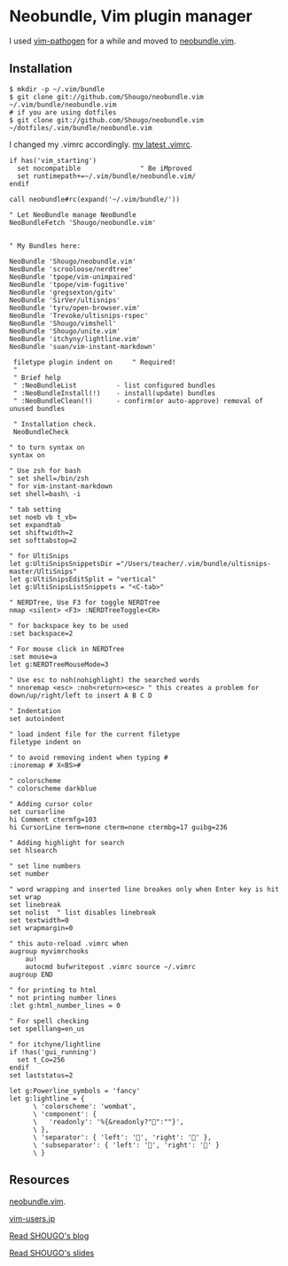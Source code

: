 # Neobundle, Vim plugin manager

I used [vim-pathogen](https://github.com/tpope/vim-pathogen) for a while and moved to  [neobundle.vim](https://github.com/Shougo/neobundle.vim). 

## Installation


    $ mkdir -p ~/.vim/bundle
    $ git clone git://github.com/Shougo/neobundle.vim ~/.vim/bundle/neobundle.vim
    # if you are using dotfiles
    $ git clone git://github.com/Shougo/neobundle.vim ~/dotfiles/.vim/bundle/neobundle.vim

I changed my .vimrc accordingly. [my latest .vimrc](https://github.com/shinokada/dotfiles/blob/master/.vimrc). 


    if has('vim_starting')
      set nocompatible               " Be iMproved
      set runtimepath+=~/.vim/bundle/neobundle.vim/
    endif
    
    call neobundle#rc(expand('~/.vim/bundle/'))
    
    " Let NeoBundle manage NeoBundle
    NeoBundleFetch 'Shougo/neobundle.vim'
    
    
    " My Bundles here:
    
    NeoBundle 'Shougo/neobundle.vim'
    NeoBundle 'scrooloose/nerdtree'
    NeoBundle 'tpope/vim-unimpaired'
    NeoBundle 'tpope/vim-fugitive' 
    NeoBundle 'gregsexton/gitv'
    NeoBundle 'SirVer/ultisnips'
    NeoBundle 'tyru/open-browser.vim'
    NeoBundle 'Trevoke/ultisnips-rspec'
    NeoBundle 'Shougo/vimshell'
    NeoBundle 'Shougo/unite.vim'
    NeoBundle 'itchyny/lightline.vim'
    NeoBundle 'suan/vim-instant-markdown'
    
     filetype plugin indent on     " Required!
     "
     " Brief help
     " :NeoBundleList          - list configured bundles
     " :NeoBundleInstall(!)    - install(update) bundles
     " :NeoBundleClean(!)      - confirm(or auto-approve) removal of unused bundles
    
     " Installation check.
     NeoBundleCheck
    
    " to turn syntax on
    syntax on
    
    " Use zsh for bash
    " set shell=/bin/zsh
    " for vim-instant-markdown
    set shell=bash\ -i 
    
    " tab setting
    set noeb vb t_vb=
    set expandtab
    set shiftwidth=2
    set softtabstop=2
    
    " for UltiSnips
    let g:UltiSnipsSnippetsDir ="/Users/teacher/.vim/bundle/ultisnips-master/UltiSnips"
    let g:UltiSnipsEditSplit = "vertical" 
    let g:UltiSnipsListSnippets = "<C-tab>"
    
    " NERDTree, Use F3 for toggle NERDTree
    nmap <silent> <F3> :NERDTreeToggle<CR>
    
    " for backspace key to be used
    :set backspace=2
    
    " For mouse click in NERDTree
    :set mouse=a
    let g:NERDTreeMouseMode=3 
    
    " Use esc to noh(nohighlight) the searched words
    " nnoremap <esc> :noh<return><esc> " this creates a problem for down/up/right/left to insert A B C D
    
    " Indentation
    set autoindent
    
    " load indent file for the current filetype
    filetype indent on
    
    " to avoid removing indent when typing #
    :inoremap # X<BS>#
    
    " colorscheme
    " colorscheme darkblue
    
    " Adding cursor color 
    set cursorline
    hi Comment ctermfg=103
    hi CursorLine term=none cterm=none ctermbg=17 guibg=236
    
    " Adding highlight for search
    set hlsearch
    
    " set line numbers
    set number
    
    " word wrapping and inserted line breakes only when Enter key is hit
    set wrap
    set linebreak
    set nolist  " list disables linebreak
    set textwidth=0
    set wrapmargin=0
    
    " this auto-reload .vimrc when 
    augroup myvimrchooks
        au!
        autocmd bufwritepost .vimrc source ~/.vimrc
    augroup END
    
    " for printing to html
    " not printing number lines
    :let g:html_number_lines = 0
    
    " For spell checking 
    set spelllang=en_us
    
    " for itchyne/lightline
    if !has('gui_running')
      set t_Co=256
    endif
    set laststatus=2
    
    let g:Powerline_symbols = 'fancy'
    let g:lightline = {
          \ 'colorscheme': 'wombat',
          \ 'component': {
          \   'readonly': '%{&readonly?"":""}',
          \ },
          \ 'separator': { 'left': '', 'right': '' },
          \ 'subseparator': { 'left': '', 'right': '' }
          \ }


## Resources
[neobundle.vim](https://github.com/Shougo/neobundle.vim). 

[vim-users.jp](http://vim-users.jp/2011/10/hack238/)

[Read SHOUGO's blog](http://vinarian.blogspot.jp/)

[Read SHOUGO's slides](http://www.slideshare.net/Shougo/presentations)


